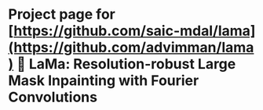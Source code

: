 # Project page for [https://github.com/saic-mdal/lama](https://github.com/advimman/lama) 🦙 LaMa: Resolution-robust Large Mask Inpainting with Fourier Convolutions
